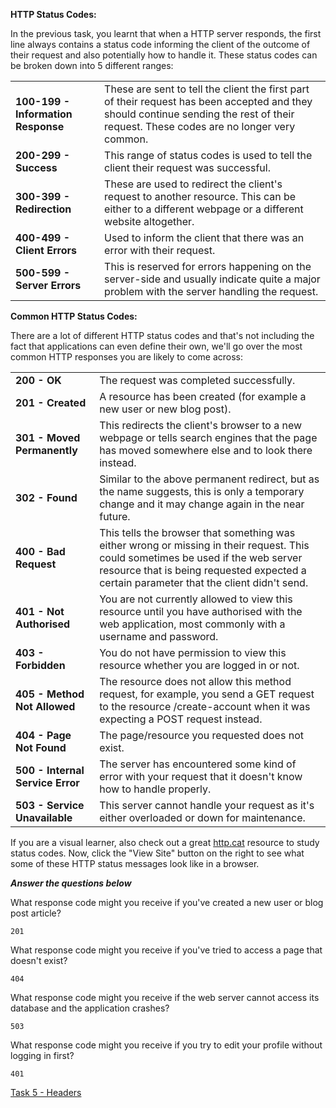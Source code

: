 **HTTP Status Codes:**

In the previous task, you learnt that when a HTTP server responds, the first line always contains a status code informing the client of the outcome of their request and also potentially how to handle it. These status codes can be broken down into 5 different ranges:

|   |   |
|---|---|
|**100-199 - Information Response**|These are sent to tell the client the first part of their request has been accepted and they should continue sending the rest of their request. These codes are no longer very common.|
|**200-299 - Success**|This range of status codes is used to tell the client their request was successful.|
|**300-399 - Redirection**|These are used to redirect the client's request to another resource. This can be either to a different webpage or a different website altogether.|
|**400-499 - Client Errors**|Used to inform the client that there was an error with their request.|
|**500-599 - Server Errors**|This is reserved for errors happening on the server-side and usually indicate quite a major problem with the server handling the request.|

**Common HTTP Status Codes:**

There are a lot of different HTTP status codes and that's not including the fact that applications can even define their own, we'll go over the most common HTTP responses you are likely to come across:

|   |   |
|---|---|
|**200 - OK**|The request was completed successfully.|
|**201 - Created**|A resource has been created (for example a new user or new blog post).|
|**301 - Moved Permanently**|This redirects the client's browser to a new webpage or tells search engines that the page has moved somewhere else and to look there instead.|
|**302 - Found**|Similar to the above permanent redirect, but as the name suggests, this is only a temporary change and it may change again in the near future.|
|**400 - Bad Request**|This tells the browser that something was either wrong or missing in their request. This could sometimes be used if the web server resource that is being requested expected a certain parameter that the client didn't send.|
|**401 - Not Authorised**|You are not currently allowed to view this resource until you have authorised with the web application, most commonly with a username and password.|
|**403 - Forbidden**|You do not have permission to view this resource whether you are logged in or not.|
|**405 - Method Not Allowed**|The resource does not allow this method request, for example, you send a GET request to the resource /create-account when it was expecting a POST request instead.|
|**404 - Page Not Found**|The page/resource you requested does not exist.|
|**500 - Internal Service Error**|The server has encountered some kind of error with your request that it doesn't know how to handle properly.|
|**503 - Service Unavailable**|This server cannot handle your request as it's either overloaded or down for maintenance.|

If you are a visual learner, also check out a great [http.cat](https://http.cat/) resource to study status codes. Now, click the "View Site" button on the right to see what some of these HTTP status messages look like in a browser.


___Answer the questions below___

What response code might you receive if you've created a new user or blog post article?
	
	201

What response code might you receive if you've tried to access a page that doesn't exist?
	
	404

What response code might you receive if the web server cannot access its database and the application crashes?
	
	503

What response code might you receive if you try to edit your profile without logging in first?
	
	401


[Task 5 - Headers](Task%205%20-%20Headers.md)
